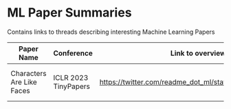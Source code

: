 # ML Paper Summaries
Contains links to threads describing interesting Machine Learning Papers

| Paper Name | Conference | Link to overview thread | Paper Link | Code Link | Key topics |  
| -------- | ------- | ------- | ------- | ------- | ------- |
| Characters Are Like Faces | ICLR 2023 TinyPapers |  https://twitter.com/readme_dot_ml/status/1746247865247379646 | [OpenReview](https://openreview.net/forum?id=HM_jOWEYL7y) | [Github](https://github.com/RisingEntropy/Characters-Are-Like-Faces) | ArcFace loss, OCR, Vector Databases
